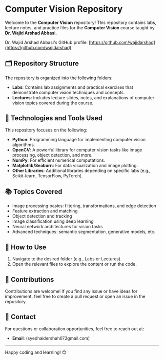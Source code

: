 # Computer Vision Repository

Welcome to the **Computer Vision** repository! This repository contains labs, lecture notes, and practice files for the **Computer Vision** course taught by **Dr. Wajid Arshad Abbasi**. 

Dr. Wajid Arshad Abbasi's GitHub profile: [https://github.com/wajidarshad](https://github.com/wajidarshad)

## 🗂 Repository Structure

The repository is organized into the following folders:

- **Labs**: Contains lab assignments and practical exercises that demonstrate computer vision techniques and concepts.
- **Lectures**: Includes lecture slides, notes, and explanations of computer vision topics covered during the course.

## 🔧 Technologies and Tools Used

This repository focuses on the following:

- **Python**: Programming language for implementing computer vision algorithms.
- **OpenCV**: A powerful library for computer vision tasks like image processing, object detection, and more.
- **NumPy**: For efficient numerical computations.
- **Matplotlib/Seaborn**: For data visualization and image plotting.
- **Other Libraries**: Additional libraries depending on specific labs (e.g., Scikit-learn, TensorFlow, PyTorch).

## 📚 Topics Covered

- Image processing basics: filtering, transformations, and edge detection
- Feature extraction and matching
- Object detection and tracking
- Image classification using deep learning
- Neural network architectures for vision tasks
- Advanced techniques: semantic segmentation, generative models, etc.

## 🚀 How to Use

1. Navigate to the desired folder (e.g., Labs or Lectures).
2. Open the relevant files to explore the content or run the code.

## 🤝 Contributions
Contributions are welcome! If you find any issue or have ideas for improvement, feel free to create a pull request or open an issue in the repository.

## 📧 Contact

For questions or collaboration opportunities, feel free to reach out at:

- **Email**: (syedhaidershah072gmail.com) 

---

Happy coding and learning! 😊
